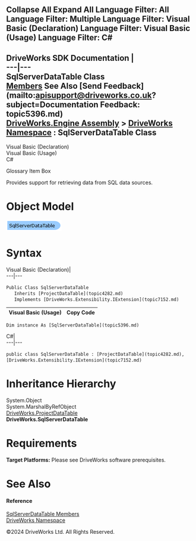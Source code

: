        

 Collapse All Expand All  Language Filter: All  Language Filter: Multiple  Language Filter: Visual Basic (Declaration) Language Filter: Visual Basic (Usage) Language Filter: C#  
---  
DriveWorks SDK Documentation  |   
---|---  
SqlServerDataTable Class   
[Members](topic5397.md) See Also [Send Feedback](mailto:apisupport@driveworks.co.uk?subject=Documentation Feedback: topic5396.md)  
[DriveWorks.Engine Assembly](topic2156.md) > [DriveWorks Namespace](topic2159.md) : SqlServerDataTable Class  
---  
  
Visual Basic (Declaration)    
Visual Basic (Usage)    
C# 

Glossary Item Box

Provides support for retrieving data from SQL data sources. 

# Object Model

![](dotnetdiagramimages/image272.png)

# Syntax

Visual Basic (Declaration)|   
---|---  
      
    
    Public Class SqlServerDataTable 
       Inherits [ProjectDataTable](topic4282.md)
       Implements [DriveWorks.Extensibility.IExtension](topic7152.md)   
  
Visual Basic (Usage)| Copy Code  
---|---  
      
    
    Dim instance As [SqlServerDataTable](topic5396.md)  
  
C#|   
---|---  
      
    
    public class SqlServerDataTable : [ProjectDataTable](topic4282.md), [DriveWorks.Extensibility.IExtension](topic7152.md)    
  
# Inheritance Hierarchy

System.Object  
System.MarshalByRefObject  
[DriveWorks.ProjectDataTable](topic4282.md)  
**DriveWorks.SqlServerDataTable**  


# Requirements

**Target Platforms:** Please see DriveWorks software prerequisites.

# See Also

#### Reference

[SqlServerDataTable Members](topic5397.md)   
[DriveWorks Namespace](topic2159.md)

©2024 DriveWorks Ltd. All Rights Reserved.
